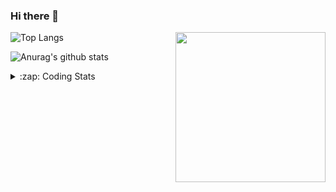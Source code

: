 ### Hi there 👋

<!--
**tao8687/tao8687** is a ✨ _special_ ✨ repository because its `README.md` (this file) appears on your GitHub profile.

Here are some ideas to get you started:

- 🔭 I’m currently working on ...
- 🌱 I’m currently learning ...
- 👯 I’m looking to collaborate on ...
- 🤔 I’m looking for help with ...
- 💬 Ask me about ...
- 📫 How to reach me: ...
- 😄 Pronouns: ...
- ⚡ Fun fact: ...
-->

<img align='right' src="https://media.giphy.com/media/M9gbBd9nbDrOTu1Mqx/giphy.gif" width="240">

  
![Top Langs](https://github-readme-stats.vercel.app/api/top-langs/?username=tao8687&layout=compact&title_color=23238E&text_color=A67D3D)

![Anurag's github stats](https://github-readme-stats.vercel.app/api?username=tao8687&show_icons=true&&text_color=A67D3D&title_color=23238E&show_icons=false&count_private=true&hide=stars)

<details>
  <summary>:zap: Coding Stats</summary>
  <br>
    
<!--START_SECTION:waka-->

```txt
From: 26 October 2024 - To: 02 November 2024

C++           3 hrs 2 mins    ████████████▓░░░░░░░░░░░░   51.16 %
Python        56 mins         ████░░░░░░░░░░░░░░░░░░░░░   15.77 %
Objective-C   40 mins         ███░░░░░░░░░░░░░░░░░░░░░░   11.34 %
CMake         28 mins         ██░░░░░░░░░░░░░░░░░░░░░░░   07.99 %
Markdown      23 mins         █▓░░░░░░░░░░░░░░░░░░░░░░░   06.54 %
```

<!--END_SECTION:waka-->
</details>

